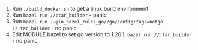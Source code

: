 1. Run `./build_docker.sh` to get a linux build environment
2. Run `bazel run //:tar_builder` - panic
3. Run `bazel run --@io_bazel_rules_go//go/config:tags=netgo //:tar_builder` - no panic
4. Edit MODULE.bazel to set go version to 1.20.1,  `bazel run //:tar_builder` - no panic

